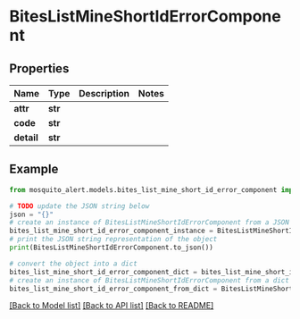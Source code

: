 # BitesListMineShortIdErrorComponent


## Properties

Name | Type | Description | Notes
------------ | ------------- | ------------- | -------------
**attr** | **str** |  | 
**code** | **str** |  | 
**detail** | **str** |  | 

## Example

```python
from mosquito_alert.models.bites_list_mine_short_id_error_component import BitesListMineShortIdErrorComponent

# TODO update the JSON string below
json = "{}"
# create an instance of BitesListMineShortIdErrorComponent from a JSON string
bites_list_mine_short_id_error_component_instance = BitesListMineShortIdErrorComponent.from_json(json)
# print the JSON string representation of the object
print(BitesListMineShortIdErrorComponent.to_json())

# convert the object into a dict
bites_list_mine_short_id_error_component_dict = bites_list_mine_short_id_error_component_instance.to_dict()
# create an instance of BitesListMineShortIdErrorComponent from a dict
bites_list_mine_short_id_error_component_from_dict = BitesListMineShortIdErrorComponent.from_dict(bites_list_mine_short_id_error_component_dict)
```
[[Back to Model list]](../README.md#documentation-for-models) [[Back to API list]](../README.md#documentation-for-api-endpoints) [[Back to README]](../README.md)


